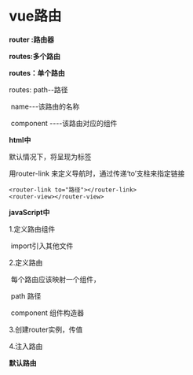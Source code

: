 # vue路由

**router :路由器**

**routes:多个路由**

**routes：单个路由**



routes:  path--路径

​		name---该路由的名称

​		component ----该路由对应的组件

**html中**

<router-link>默认情况下，将呈现为<a>标签

用router-link 来定义导航时，通过传递‘to’支柱来指定链接

```
<router-link to="路径"></router-link> 
<router-view></router-view>
```

**javaScript中**

1.定义路由组件

​	import引入其他文件

2.定义路由

​	每个路由应该映射一个组件，

​		path 路径

​		component 组件构造器

3.创建router实例，传值

4.注入路由

**默认路由**

